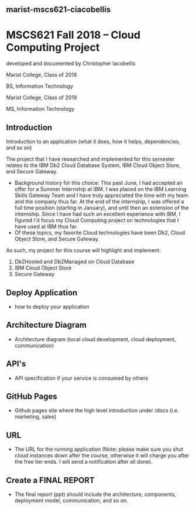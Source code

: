 ## marist-mscs621-ciacobellis
# MSCS621 Fall 2018 – Cloud Computing Project

developed and documented by Christopher Iacobellis

Marist College, Class of 2018

BS, Information Technology

Marist College, Class of 2019

MS, Information Technology

## Introduction
 Introduction to an application (what it does, how it helps, dependencies, and so on)
 
The project that I have researched and implemented for this semester relates to the IBM Db2 Cloud Database System, IBM Cloud Object Store, and Secure Gateway. 

* Background history for this choice: This past June, I had accepted an offer for a Summer Internship at IBM. I was placed on the IBM Learning Skills Gateway Team and I have truly appreciated the time with my team and the company thus far. At the end of the internship, I was offered a full time position (starting in January), and until then an extension of the internship. Since I have had such an excellent experience with IBM, I figured I'd focus my Cloud Computing project on technologies that I have used at IBM thus far.
* Of these topics, my favorite Cloud technologies have been Db2, Cloud Object Store, and Secure Gateway.

As such, my project for this course will highlight and implement:

1. Db2Hosted and Db2Managed on Cloud Database
2. IBM Cloud Object Store
3. Secure Gateway

## Deploy Application
+ how to deploy your application

## Architecture Diagram
 + Architecture diagram (local cloud development, cloud deployment, communication)
 
## API's
 + API specification if your service is consumed by others
 
## GitHub Pages
 * Github pages site where the high level introduction under <master-branch>/docs (i.e.
marketing, sales)

## URL
- The URL for the running application (Note: please make sure you shut cloud instances down
after the course, otherwise it will charge you after the free tier ends. I will send a notification
after all done). 

## Create a FINAL REPORT
- The final report (ppt) should include the architecture, components, deployment model,
communication, and so on. 
